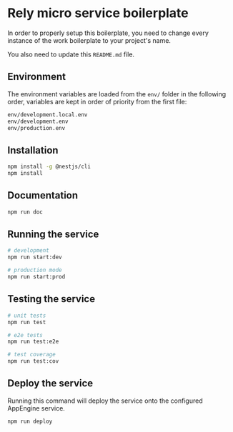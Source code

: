 Rely micro service boilerplate
==============================
In order to properly setup this boilerplate, you need to change every instance
of the work boilerplate to your project's name.

You also need to update this `README.md` file.

Environment
-----------
The environment variables are loaded from the `env/` folder in the following
order, variables are kept in order of priority from the first file:

```bash
env/development.local.env
env/development.env
env/production.env
```

Installation
------------
```bash
npm install -g @nestjs/cli
npm install
```

Documentation
-------------
```bash
npm run doc
```

Running the service
-------------------
```bash
# development
npm run start:dev

# production mode
npm run start:prod
```

Testing the service
-------------------
```bash
# unit tests
npm run test

# e2e tests
npm run test:e2e

# test coverage
npm run test:cov
```

Deploy the service
------------------
Running this command will deploy the service onto the configured AppEngine
service.
```bash
npm run deploy
```